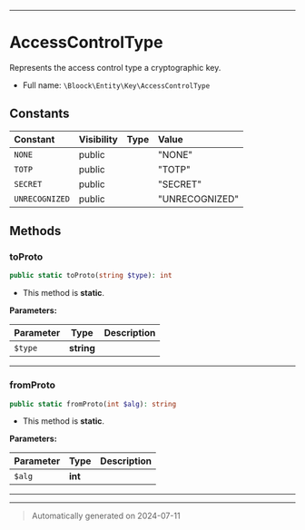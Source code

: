 ***

# AccessControlType

Represents the access control type a cryptographic key.



* Full name: `\Bloock\Entity\Key\AccessControlType`


## Constants

| Constant | Visibility | Type | Value |
|:---------|:-----------|:-----|:------|
|`NONE`|public| |&quot;NONE&quot;|
|`TOTP`|public| |&quot;TOTP&quot;|
|`SECRET`|public| |&quot;SECRET&quot;|
|`UNRECOGNIZED`|public| |&quot;UNRECOGNIZED&quot;|


## Methods


### toProto



```php
public static toProto(string $type): int
```



* This method is **static**.




**Parameters:**

| Parameter | Type | Description |
|-----------|------|-------------|
| `$type` | **string** |  |





***

### fromProto



```php
public static fromProto(int $alg): string
```



* This method is **static**.




**Parameters:**

| Parameter | Type | Description |
|-----------|------|-------------|
| `$alg` | **int** |  |





***


***
> Automatically generated on 2024-07-11
